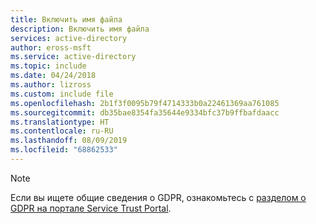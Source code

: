 ```yaml
---
title: Включить имя файла
description: Включить имя файла
services: active-directory
author: eross-msft
ms.service: active-directory
ms.topic: include
ms.date: 04/24/2018
ms.author: lizross
ms.custom: include file
ms.openlocfilehash: 2b1f3f0095b79f4714333b0a22461369aa761085
ms.sourcegitcommit: db35bae8354fa35644e9334bfc37b9ffbafdaacc
ms.translationtype: HT
ms.contentlocale: ru-RU
ms.lasthandoff: 08/09/2019
ms.locfileid: "68862533"
---
```

>[!Note] 
>Если вы ищете общие сведения о GDPR, ознакомьтесь с [разделом о GDPR на портале Service Trust Portal](https://servicetrust.microsoft.com/ViewPage/GDPRGetStarted).
